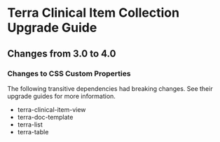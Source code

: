 # Terra Clinical Item Collection Upgrade Guide

## Changes from 3.0 to 4.0

### Changes to CSS Custom Properties

The following transitive dependencies had breaking changes. See their upgrade guides for more information.
* terra-clinical-item-view
* terra-doc-template
* terra-list
* terra-table
